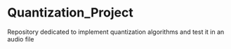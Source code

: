 # Quantization_Project
Repository dedicated to implement quantization algorithms and test it in an audio file 

